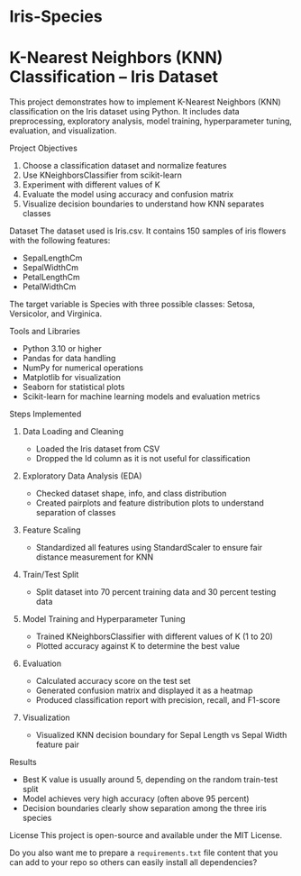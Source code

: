 # Iris-Species
# K-Nearest Neighbors (KNN) Classification – Iris Dataset

This project demonstrates how to implement K-Nearest Neighbors (KNN) classification on the Iris dataset using Python.
It includes data preprocessing, exploratory analysis, model training, hyperparameter tuning, evaluation, and visualization.

Project Objectives
1. Choose a classification dataset and normalize features
2. Use KNeighborsClassifier from scikit-learn
3. Experiment with different values of K
4. Evaluate the model using accuracy and confusion matrix
5. Visualize decision boundaries to understand how KNN separates classes

Dataset
The dataset used is Iris.csv.
It contains 150 samples of iris flowers with the following features:
* SepalLengthCm
* SepalWidthCm
* PetalLengthCm
* PetalWidthCm

The target variable is Species with three possible classes: Setosa, Versicolor, and Virginica.

Tools and Libraries
* Python 3.10 or higher
* Pandas for data handling
* NumPy for numerical operations
* Matplotlib for visualization
* Seaborn for statistical plots
* Scikit-learn for machine learning models and evaluation metrics

Steps Implemented

1. Data Loading and Cleaning
   * Loaded the Iris dataset from CSV
   * Dropped the Id column as it is not useful for classification

2. Exploratory Data Analysis (EDA)
   * Checked dataset shape, info, and class distribution
   * Created pairplots and feature distribution plots to understand separation of classes

3. Feature Scaling
   * Standardized all features using StandardScaler to ensure fair distance measurement for KNN

4. Train/Test Split
   * Split dataset into 70 percent training data and 30 percent testing data

5. Model Training and Hyperparameter Tuning
   * Trained KNeighborsClassifier with different values of K (1 to 20)
   * Plotted accuracy against K to determine the best value

6. Evaluation
   * Calculated accuracy score on the test set
   * Generated confusion matrix and displayed it as a heatmap
   * Produced classification report with precision, recall, and F1-score

7. Visualization
   * Visualized KNN decision boundary for Sepal Length vs Sepal Width feature pair

Results
* Best K value is usually around 5, depending on the random train-test split
* Model achieves very high accuracy (often above 95 percent)
* Decision boundaries clearly show separation among the three iris species

License
This project is open-source and available under the MIT License.


Do you also want me to prepare a `requirements.txt` file content that you can add to your repo so others can easily install all dependencies?
